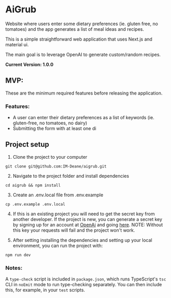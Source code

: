 # AiGrub

Website where users enter some dietary preferences (ie. gluten free, no
tomatoes) and the app generates a list of meal ideas and recipes.

This is a simple straightforward web application that uses Next.js and material
ui.

The main goal is to leverage OpenAI to generate custom/random recipes.

**Current Version: 1.0.0**

## MVP:

These are the minimum required features before releasing the application.

### Features:

- A user can enter their dietary preferences as a list of keywords (ie.
  gluten-free, no tomatoes, no dairy)
- Submitting the form with at least one di

## Project setup

1. Clone the project to your computer

```
git clone git@github.com:IM-Deane/aigrub.git
```

2. Navigate to the project folder and install dependencies

```
cd aigrub && npm install
```

3. Create an .env.local file from .env.example

```
cp .env.example .env.local
```

4. If this is an existing project you will need to get the secret key from
   another developer. If the project is new, you can generate a secret key by
   signing up for an account at [OpenAi](https://beta.openai.com/signup) and
   going [here](https://beta.openai.com/docs/quickstart/add-your-api-key). NOTE:
   Without this key your requests will fail and the project won't work.

5. After setting installing the dependencies and setting up your local
   environment, you can run the project with:

```
npm run dev
```

### Notes:

A `type-check` script is included in `package.json`, which runs TypeScript's
`tsc` CLI in `noEmit` mode to run type-checking separately. You can then include
this, for example, in your `test` scripts.
